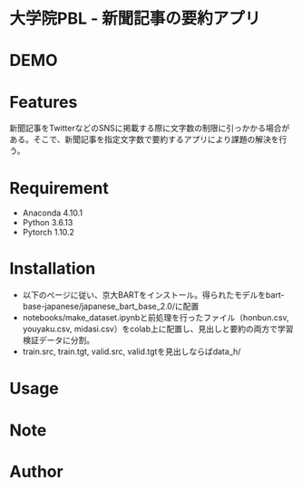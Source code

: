 # 大学院PBL - 新聞記事の要約アプリ

# DEMO

# Features

新聞記事をTwitterなどのSNSに掲載する際に文字数の制限に引っかかる場合がある。そこで、新聞記事を指定文字数で要約するアプリにより課題の解決を行う。

# Requirement

* Anaconda 4.10.1
* Python 3.6.13
* Pytorch 1.10.2

# Installation

* 以下のページに従い、京大BARTをインストール。得られたモデルをbart-base-japanese/japanese_bart_base_2.0/に配置
* notebooks/make_dataset.ipynbと前処理を行ったファイル（honbun.csv, youyaku.csv, midasi.csv）をcolab上に配置し、見出しと要約の両方で学習検証データに分割。
* train.src, train.tgt, valid.src, valid.tgtを見出しならばdata_h/

# Usage

# Note

# Author